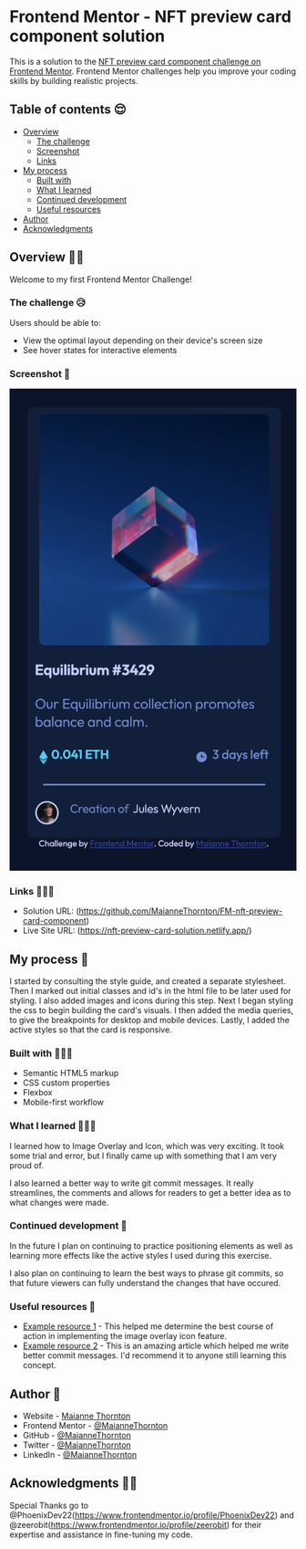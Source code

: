 # Frontend Mentor - NFT preview card component solution

This is a solution to the [NFT preview card component challenge on Frontend Mentor](https://www.frontendmentor.io/challenges/nft-preview-card-component-SbdUL_w0U). Frontend Mentor challenges help you improve your coding skills by building realistic projects. 

## Table of contents 😌

- [Overview](#overview)
  - [The challenge](#the-challenge)
  - [Screenshot](#screenshot)
  - [Links](#links)
- [My process](#my-process)
  - [Built with](#built-with)
  - [What I learned](#what-i-learned)
  - [Continued development](#continued-development)
  - [Useful resources](#useful-resources)
- [Author](#author)
- [Acknowledgments](#acknowledgments)


## Overview 👋🏾
Welcome to my first Frontend Mentor Challenge!

### The challenge 😥

Users should be able to:

- View the optimal layout depending on their device's screen size
- See hover states for interactive elements

### Screenshot 🌇

![](./screenshot.png)

### Links 👩🏾‍💻

- Solution URL: (https://github.com/MaianneThornton/FM-nft-preview-card-component)
- Live Site URL: (https://nft-preview-card-solution.netlify.app/)

## My process 💭
I started by consulting the style guide, and created a separate stylesheet. Then I marked out initial classes and id's in the html file to be later used for styling. I also added images and icons during this step. Next I began styling the css to begin building the card's visuals. I then added the media queries, to give the breakpoints for desktop and mobile devices. Lastly, I added the active styles so that the card is responsive.

### Built with 👷🏾‍♀️

- Semantic HTML5 markup
- CSS custom properties
- Flexbox
- Mobile-first workflow

### What I learned 👩🏾‍🏫

I learned how to Image Overlay and Icon, which was very exciting. It took some trial and error, but I finally came up with something that I am very proud of.

I also learned a better way to write git commit messages. It really streamlines, the comments and allows for readers to get a better idea as to what changes were made.
### Continued development 🔮

In the future I plan on continuing to practice positioning elements as well as learning more effects like the active styles I used during this exercise.

I also plan on continuing to learn the best ways to phrase git commits, so that future viewers can fully understand the changes that have occured.



### Useful resources 📖

- [Example resource 1](https://www.w3schools.com/howto/howto_css_image_overlay_icon.asp) - This helped me determine the best course of action in implementing the image overlay icon feature.
- [Example resource 2](https://www.freecodecamp.org/news/how-to-write-better-git-commit-messages/) - This is an amazing article which helped me write better commit messages. I'd recommend it to anyone still learning this concept.



## Author 🔎

- Website - [Maianne Thornton](https://www.maiannethornton.com/)
- Frontend Mentor - [@MaianneThornton](https://www.frontendmentor.io/profile/MaianneThornton)
- GitHub - [@MaianneThornton](GitHub.com/MaianneThornton)
- Twitter - [@MaianneThornton](https://twitter.com/MaianneThornton)
- LinkedIn - [@MaianneThornton](https://www.linkedin.com/in/maiannethornton/)

## Acknowledgments 🙏🏾
Special Thanks go to @PhoenixDev22(https://www.frontendmentor.io/profile/PhoenixDev22) and @zeerobit(https://www.frontendmentor.io/profile/zeerobit) for their expertise and assistance in fine-tuning my code.